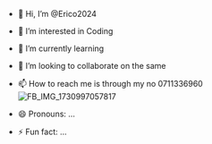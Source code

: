 - 👋 Hi, I’m @Erico2024
- 👀 I’m interested in Coding 
- 🌱 I’m currently learning
- 💞️ I’m looking to collaborate on the same
- 📫 How to reach me is through my no 0711336960![FB_IMG_1730997057817](https://github.com/user-attachments/assets/8faf7ee1-8b25-40a5-a600-06aa039bad9d)

- 😄 Pronouns: ...
- ⚡ Fun fact: ...

<!---
Erico2024/Erico2024 is a ✨ special ✨ repository because its `README.md` (this file) appears on your GitHub profile.
You can click the Preview link to take a look at your changes.
--->
